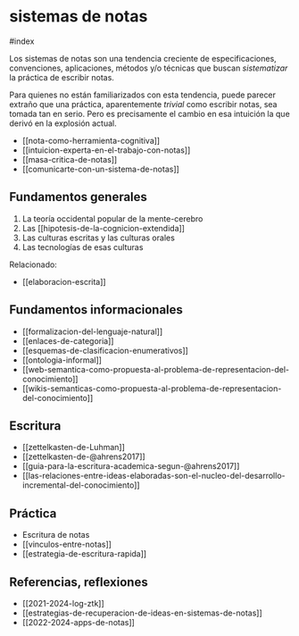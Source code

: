# sistemas de notas
#index 

Los sistemas de notas son una tendencia creciente de especificaciones, convenciones, aplicaciones, métodos y/o técnicas que buscan *sistematizar* la práctica de escribir notas.

Para quienes no están familiarizados con esta tendencia, puede parecer extraño que una práctica, aparentemente *trivial* como escribir notas, sea tomada tan en serio. Pero es precisamente el cambio en esa intuición la que derivó en la explosión actual.

- [[nota-como-herramienta-cognitiva]]
- [[intuicion-experta-en-el-trabajo-con-notas]]
- [[masa-critica-de-notas]]
- [[comunicarte-con-un-sistema-de-notas]]

## Fundamentos generales

1. La teoría occidental popular de la mente-cerebro
2. Las [[hipotesis-de-la-cognicion-extendida]]
3. Las culturas escritas y las culturas orales
4. Las tecnologías de esas culturas

Relacionado:

- [[elaboracion-escrita]]

## Fundamentos informacionales

- [[formalizacion-del-lenguaje-natural]]
- [[enlaces-de-categoria]]
- [[esquemas-de-clasificacion-enumerativos]]
- [[ontologia-informal]]
- [[web-semantica-como-propuesta-al-problema-de-representacion-del-conocimiento]]
- [[wikis-semanticas-como-propuesta-al-problema-de-representacion-del-conocimiento]]

## Escritura

- [[zettelkasten-de-Luhman]]
- [[zettelkasten-de-@ahrens2017]]
- [[guia-para-la-escritura-academica-segun-@ahrens2017]]
- [[las-relaciones-entre-ideas-elaboradas-son-el-nucleo-del-desarrollo-incremental-del-conocimiento]]

## Práctica

- Escritura de notas
- [[vinculos-entre-notas]]
- [[estrategia-de-escritura-rapida]]

## Referencias, reflexiones

- [[2021-2024-log-ztk]]
- [[estrategias-de-recuperacion-de-ideas-en-sistemas-de-notas]]
- [[2022-2024-apps-de-notas]]